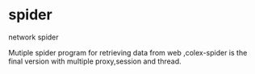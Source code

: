 # spider
network spider

Mutiple spider program for retrieving data from web ,colex-spider is the final version with multiple proxy,session and thread.
